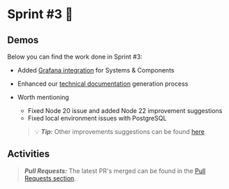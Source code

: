 # Sprint #3 🚀

## Demos
Below you can find the work done in Sprint #3:

- Added [Grafana integration](grafana.md) for Systems & Components
- Enhanced our [technical documentation](techdocs.md) generation process
- Worth mentioning
  - Fixed Node 20 issue and added Node 22 improvement suggestions
  - Fixed local environment issues with PostgreSQL

  > 💡 **_Tip:_** Other improvements suggestions can be found [here](https://jira.dsb.dk/browse/IN-1407)

## Activities

> **_Pull Requests:_**
> The latest PR's merged can be found in the [Pull Requests section](https://github.com/DanskeStatsbaner/depo-dev-portal/pulls?q=is%3Apr+is%3Aclosed+author%3Axfrun109).
